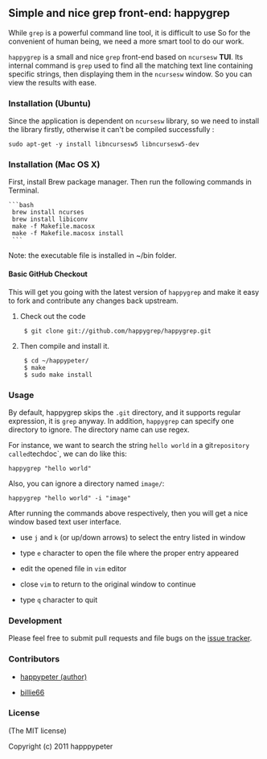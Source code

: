 ## Simple and nice grep front-end: happygrep

While `grep` is a powerful command line tool, it is difficult to use
So for the convenient of human being, we need a more smart
tool to do our work.

`happygrep` is a small and nice `grep` front-end based on `ncursesw` __TUI__.
Its internal command is `grep` used to find all the matching text line
containing specific strings, then displaying them in the `ncursesw` window.
So you can view the results with ease.

### Installation (Ubuntu)

Since the application is dependent on `ncursesw` library, so we need to
install the library firstly, otherwise it can't be compiled successfully :

    sudo apt-get -y install libncursesw5 libncursesw5-dev

### Installation (Mac OS X)
First, install Brew package manager. Then run the following commands in Terminal.

    ```bash
	 brew install ncurses
	 brew install libiconv
	 make -f Makefile.macosx
	 make -f Makefile.macosx install
	 ```
Note: the executable file is installed in ~/bin folder.

#### Basic GitHub Checkout

This will get you going with the latest version of `happygrep` and make it
easy to fork and contribute any changes back upstream.

1. Check out the code

        $ git clone git://github.com/happygrep/happygrep.git

2. Then compile and install it.

        $ cd ~/happypeter/
        $ make
        $ sudo make install

### Usage

By default, happygrep skips the `.git` directory, and it supports regular
expression, it is `grep` anyway. In addition, `happygrep` can specify one
directory to ignore. The directory name can use regex.

For instance, we want to search the string `hello world` in a git` repository called
`techdoc`, we can do like this:

    happygrep "hello world"

Also, you can ignore a directory named `image/`:

    happygrep "hello world" -i "image"

After running the commands above respectively, then you will get a nice window based
text user interface.

* use `j` and `k` (or up/down arrows) to select the entry listed in window

* type `e` character to open the file where the proper entry appeared

* edit the opened file in `vim` editor

* close `vim` to return to the original window to continue

* type `q` character to quit

### Development

Please feel free to submit pull requests and file bugs on the [issue
tracker](https://github.com/happypeter/happygrep/issues).

### Contributors

* [happypeter (author)](https://github.com/happypeter)

* [billie66](https://github.com/billie66)

### License

(The MIT license)

Copyright (c) 2011 happpypeter

